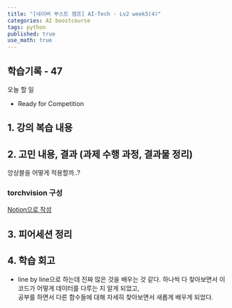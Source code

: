 ```yaml
---
title: "[네이버 부스트 캠프] AI-Tech - Lv2 week5(4)"
categories: AI boostcourse
tags: python
published: true
use_math: true
---
```


## 학습기록 - 47

오늘 할 일  

- Ready for Competition

## 1. 강의 복습 내용

## 2. 고민 내용, 결과 (과제 수행 과정, 결과물 정리)

앙상블을 어떻게 적용할까..?


### torchvision 구성

[Notion으로 작성](https://quickest-swamp-81d.notion.site/TorchVision-d0fa6ba0a9e64815a44a10c42bbdc840)

</div>
</details>

## 3. 피어세션 정리

## 4. 학습 회고

- line by line으로 하는데 진짜 많은 것을 배우는 것 같다. 하나씩 다 찾아보면서 이 코드가 어떻게 데이터를 다루는 지 알게 되었고,  
공부를 하면서 다른 함수들에 대해 자세히 찾아보면서 새롭게 배우게 되었다.